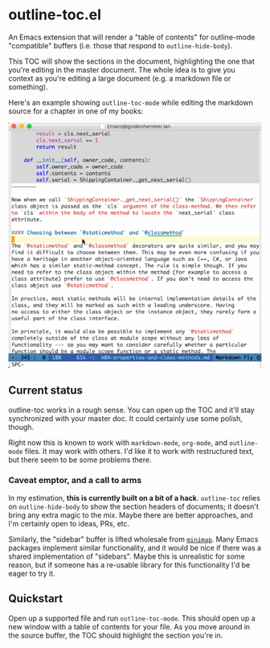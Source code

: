 # outline-toc.el

An Emacs extension that will render a "table of contents" for outline-mode
"compatible" buffers (i.e. those that respond to `outline-hide-body`).

This TOC will show the sections in the document, highlighting the one that
you're editing in the master document. The whole idea is to give you context as
you're editing a large document (e.g. a markdown file or something).

Here's an example showing `outline-toc-mode` while editing the markdown source
for a chapter in one of my books:

![Screencast](outline-toc.gif)

## Current status

outline-toc works in a rough sense. You can open up the TOC and it'll stay
synchronized with your master doc. It could certainly use some polish, though.

Right now this is known to work with `markdown-mode`, `org-mode`, and
`outline-mode` files. It may work with others. I'd like it to work with
restructured text, but there seem to be some problems there.

### Caveat emptor, and a call to arms

In my estimation, **this is currently built on a bit of a hack**. `outline-toc`
relies on `outline-hide-body` to show the section headers of documents; it
doesn't bring any extra magic to the mix. Maybe there are better approaches, and
I'm certainly open to ideas, PRs, etc.

Similarly, the "sidebar" buffer is lifted wholesale
from [`minimap`](https://github.com/dengste/minimap). Many Emacs packages
implement similar functionality, and it would be nice if there was a shared
implementation of "sidebars". Maybe this is unrealistic for some reason, but if
someone has a re-usable library for this functionality I'd be eager to try it.

## Quickstart

Open up a supported file and run `outline-toc-mode`. This should open up a new
window with a table of contents for your file. As you move around in the source
buffer, the TOC should highlight the section you're in.
